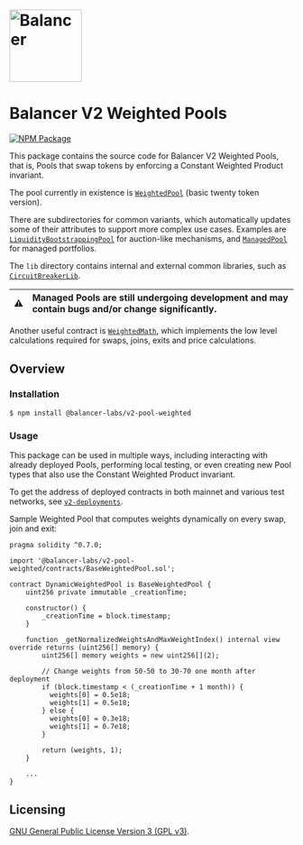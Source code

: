 # <img src="../../logo.svg" alt="Balancer" height="128px">

# Balancer V2 Weighted Pools

[![NPM Package](https://img.shields.io/npm/v/@balancer-labs/v2-pool-weighted.svg)](https://www.npmjs.org/package/@balancer-labs/v2-pool-weighted)

This package contains the source code for Balancer V2 Weighted Pools, that is, Pools that swap tokens by enforcing a Constant Weighted Product invariant.

The pool currently in existence is [`WeightedPool`](./contracts/WeightedPool.sol) (basic twenty token version).

There are subdirectories for common variants, which automatically updates some of their attributes to support more complex use cases. Examples are [`LiquidityBootstrappingPool`](./contracts/lbp/LiquidityBootstrappingPool.sol) for auction-like mechanisms, and [`ManagedPool`](./contracts/managed/ManagedPool.sol) for managed portfolios.

The `lib` directory contains internal and external common libraries, such as [`CircuitBreakerLib`](./contracts/lib/CircuitBreakerLib.sol).

| :warning: | Managed Pools are still undergoing development and may contain bugs and/or change significantly. |
| --------- | :-------------------------------------------------------------------------------------------------- |

Another useful contract is [`WeightedMath`](./contracts/WeightedMath.sol), which implements the low level calculations required for swaps, joins, exits and price calculations.

## Overview

### Installation

```console
$ npm install @balancer-labs/v2-pool-weighted
```

### Usage

This package can be used in multiple ways, including interacting with already deployed Pools, performing local testing, or even creating new Pool types that also use the Constant Weighted Product invariant.

To get the address of deployed contracts in both mainnet and various test networks, see [`v2-deployments`](../deployments).

Sample Weighted Pool that computes weights dynamically on every swap, join and exit:

```solidity
pragma solidity ^0.7.0;

import '@balancer-labs/v2-pool-weighted/contracts/BaseWeightedPool.sol';

contract DynamicWeightedPool is BaseWeightedPool {
    uint256 private immutable _creationTime;

    constructor() {
        _creationTime = block.timestamp;
    }

    function _getNormalizedWeightsAndMaxWeightIndex() internal view override returns (uint256[] memory) {
        uint256[] memory weights = new uint256[](2);

        // Change weights from 50-50 to 30-70 one month after deployment
        if (block.timestamp < (_creationTime + 1 month)) {
          weights[0] = 0.5e18;
          weights[1] = 0.5e18;
        } else {
          weights[0] = 0.3e18;
          weights[1] = 0.7e18;
        }

        return (weights, 1);
    }

    ...
}

```

## Licensing

[GNU General Public License Version 3 (GPL v3)](../../LICENSE).
